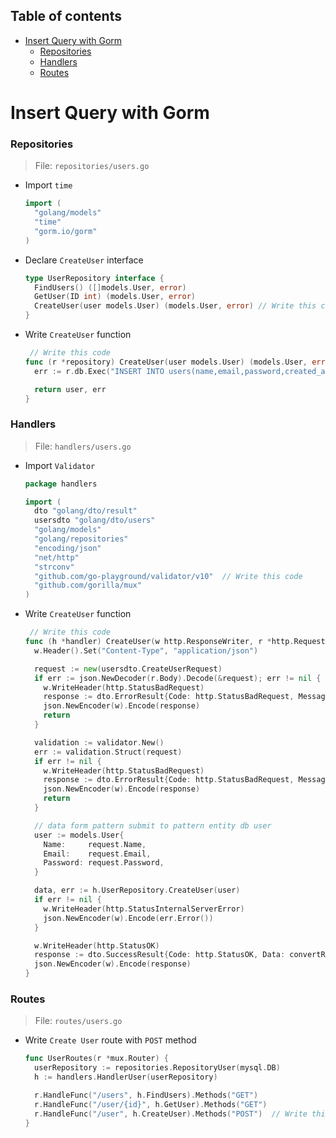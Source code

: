 ## Table of contents

- [Insert Query with Gorm](#insert-query-with-gorm)
  - [Repositories](#repositories)
  - [Handlers](#handlers)
  - [Routes](#routes)

# Insert Query with Gorm

### Repositories

> File: `repositories/users.go`

- Import `time`

  ```go
  import (
    "golang/models"
    "time"
    "gorm.io/gorm"
  )
  ```

- Declare `CreateUser` interface
  ```go
  type UserRepository interface {
    FindUsers() ([]models.User, error)
    GetUser(ID int) (models.User, error)
    CreateUser(user models.User) (models.User, error) // Write this code
  }
  ```
- Write `CreateUser` function

  ```go
   // Write this code
  func (r *repository) CreateUser(user models.User) (models.User, error) {
    err := r.db.Exec("INSERT INTO users(name,email,password,created_at,updated_at) VALUES (?,?,?,?,?)",user.Name,user.Email, user.Password, time.Now(), time.Now()).Error

    return user, err
  }
  ```

### Handlers

> File: `handlers/users.go`

- Import `Validator`

  ```go
  package handlers

  import (
    dto "golang/dto/result"
    usersdto "golang/dto/users"
    "golang/models"
    "golang/repositories"
    "encoding/json"
    "net/http"
    "strconv"
    "github.com/go-playground/validator/v10"  // Write this code
    "github.com/gorilla/mux"
  )
  ```

- Write `CreateUser` function

  ```go
   // Write this code
  func (h *handler) CreateUser(w http.ResponseWriter, r *http.Request) {
    w.Header().Set("Content-Type", "application/json")

    request := new(usersdto.CreateUserRequest)
    if err := json.NewDecoder(r.Body).Decode(&request); err != nil {
      w.WriteHeader(http.StatusBadRequest)
      response := dto.ErrorResult{Code: http.StatusBadRequest, Message: err.Error()}
      json.NewEncoder(w).Encode(response)
      return
    }

    validation := validator.New()
    err := validation.Struct(request)
    if err != nil {
      w.WriteHeader(http.StatusBadRequest)
      response := dto.ErrorResult{Code: http.StatusBadRequest, Message: err.Error()}
      json.NewEncoder(w).Encode(response)
      return
    }

    // data form pattern submit to pattern entity db user
    user := models.User{
      Name:     request.Name,
      Email:    request.Email,
      Password: request.Password,
    }

    data, err := h.UserRepository.CreateUser(user)
    if err != nil {
      w.WriteHeader(http.StatusInternalServerError)
      json.NewEncoder(w).Encode(err.Error())
    }

    w.WriteHeader(http.StatusOK)
    response := dto.SuccessResult{Code: http.StatusOK, Data: convertResponse(data)}
    json.NewEncoder(w).Encode(response)
  }
  ```

### Routes

> File: `routes/users.go`

- Write `Create User` route with `POST` method

  ```go
  func UserRoutes(r *mux.Router) {
    userRepository := repositories.RepositoryUser(mysql.DB)
    h := handlers.HandlerUser(userRepository)

    r.HandleFunc("/users", h.FindUsers).Methods("GET")
    r.HandleFunc("/user/{id}", h.GetUser).Methods("GET")
    r.HandleFunc("/user", h.CreateUser).Methods("POST")  // Write this code
  }
  ```
